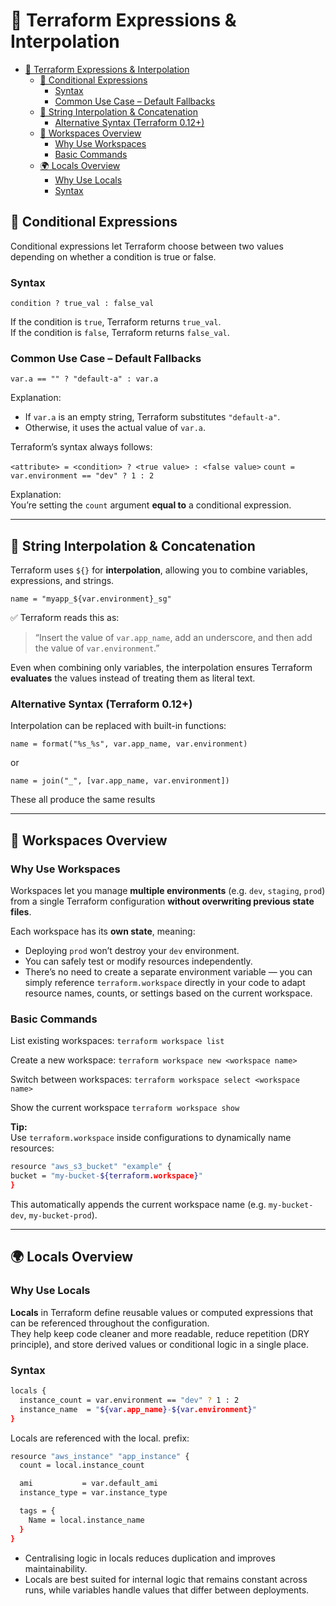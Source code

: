 # 🚀 Terraform Expressions & Interpolation

- [🚀 Terraform Expressions \& Interpolation](#-terraform-expressions--interpolation)
  - [🧮 Conditional Expressions](#-conditional-expressions)
    - [Syntax](#syntax)
    - [Common Use Case – Default Fallbacks](#common-use-case--default-fallbacks)
  - [🧩 String Interpolation \& Concatenation](#-string-interpolation--concatenation)
    - [Alternative Syntax (Terraform 0.12+)](#alternative-syntax-terraform-012)
  - [🧱 Workspaces Overview](#-workspaces-overview)
    - [Why Use Workspaces](#why-use-workspaces)
    - [Basic Commands](#basic-commands)
  - [🌍 Locals Overview](#-locals-overview)
    - [Why Use Locals](#why-use-locals)
    - [Syntax](#syntax-1)

## 🧮 Conditional Expressions

Conditional expressions let Terraform choose between two values depending on whether a condition is true or false.

### Syntax

`condition ? true_val : false_val`

If the condition is `true`, Terraform returns `true_val`.  
If the condition is `false`, Terraform returns `false_val`.

### Common Use Case – Default Fallbacks

`var.a == "" ? "default-a" : var.a`

Explanation:
- If `var.a` is an empty string, Terraform substitutes `"default-a"`.  
- Otherwise, it uses the actual value of `var.a`.

Terraform’s syntax always follows:  

`<attribute> = <condition> ? <true value> : <false value>`
`count = var.environment == "dev" ? 1 : 2`

Explanation:  
You’re setting the `count` argument **equal to** a conditional expression.  


---

## 🧩 String Interpolation & Concatenation

Terraform uses `${}` for **interpolation**, allowing you to combine variables, expressions, and strings.

`name = "myapp_${var.environment}_sg"`

✅ Terraform reads this as:  
> “Insert the value of `var.app_name`, add an underscore, and then add the value of `var.environment`.”

Even when combining only variables, the interpolation ensures Terraform **evaluates** the values instead of treating them as literal text.

### Alternative Syntax (Terraform 0.12+)

Interpolation can be replaced with built-in functions:

`name = format("%s_%s", var.app_name, var.environment)`

or

`name = join("_", [var.app_name, var.environment])`

These all produce the same results

---

## 🧱 Workspaces Overview

### Why Use Workspaces

Workspaces let you manage **multiple environments** (e.g. `dev`, `staging`, `prod`) from a single Terraform configuration **without overwriting previous state files**.

Each workspace has its **own state**, meaning:  
- Deploying `prod` won’t destroy your `dev` environment.  
- You can safely test or modify resources independently.
- There’s no need to create a separate environment variable — you can simply reference `terraform.workspace` directly in your code to adapt resource names, counts, or settings based on the current workspace.

### Basic Commands

List existing workspaces:
`terraform workspace list`

Create a new workspace:
`terraform workspace new <workspace name>`

Switch between workspaces:
`terraform workspace select <workspace name>`

Show the current workspace
`terraform workspace show`

**Tip:**  
Use `terraform.workspace` inside configurations to dynamically name resources:

```bash
resource "aws_s3_bucket" "example" {
bucket = "my-bucket-${terraform.workspace}"
}
```

This automatically appends the current workspace name (e.g. `my-bucket-dev`, `my-bucket-prod`).

---

## 🌍 Locals Overview

### Why Use Locals

**Locals** in Terraform define reusable values or computed expressions that can be referenced throughout the configuration.  
They help keep code cleaner and more readable, reduce repetition (DRY principle), and store derived values or conditional logic in a single place.

### Syntax

```bash
locals {
  instance_count = var.environment == "dev" ? 1 : 2
  instance_name  = "${var.app_name}-${var.environment}"
}
```

Locals are referenced with the local. prefix:

```bash
resource "aws_instance" "app_instance" {
  count = local.instance_count

  ami           = var.default_ami
  instance_type = var.instance_type

  tags = {
    Name = local.instance_name
  }
}
```

- Centralising logic in locals reduces duplication and improves maintainability.
- Locals are best suited for internal logic that remains constant across runs, while variables handle values that differ between deployments.